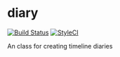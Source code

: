 # diary
[![Build Status](https://travis-ci.org/jmowatt/diary.svg?branch=master)](https://travis-ci.org/jmowatt/diary) [![StyleCI](https://styleci.io/repos/79751823/shield?branch=master)](https://styleci.io/repos/79751823)

An class for creating timeline diaries
